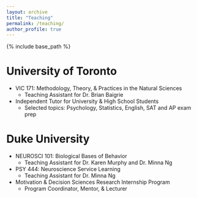 ```yaml
---
layout: archive
title: "Teaching"
permalink: /teaching/
author_profile: true
---
```


{% include base_path %}

University of Toronto
======
* VIC 171: Methodology, Theory, & Practices in the Natural Sciences
  * Teaching Assistant for Dr. Brian Baigrie
* Independent Tutor for University & High School Students
  * Selected topics: Psychology, Statistics, English, SAT and AP exam prep


Duke University
======
* NEUROSCI 101: Biological Bases of Behavior
  * Teaching Assistant for Dr. Karen Murphy and Dr. Minna Ng
* PSY 444: Neuroscience Service Learning
  * Teaching Assistant for Dr. Minna Ng
* Motivation & Decision Sciences Research Internship Program
  * Program Coordinator, Mentor, & Lecturer
